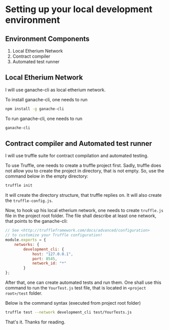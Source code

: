 # Setting up your local development environment
## Environment Components
1. Local Etherium Network
2. Contract compiler
3. Automated test runner

## Local Etherium Network
I will use ganache-cli as local etherium network.

To install ganache-cli, one needs to run 
```bash
npm install -g ganache-cli
```

To run ganache-cli, one needs to run
```bash
ganache-cli
```

## Contract compiler and Automated test runner
I will use truffle suite for contract compilation and 
automated testing.

To use Truffle, one needs to create a truffle project
first. Sadly, truffle does not allow you to create the
project in directory, that is not empty. So, use the 
command below in the empty directory:
```bash
truffle init
```

It will create the directory structure, that truffle replies
on. It will also create the `truffle-config.js`.

Now, to hook up his local etherium network, one needs to
create `truffle.js` file in the project root folder.
The file shall describe at least one network, that 
points to the ganache-cli:
```javascript
// See <http://truffleframework.com/docs/advanced/configuration>
// to customize your Truffle configuration!
module.exports = {
    networks: {
        development_cli: {
            host: "127.0.0.1",
            port: 8545,
            network_id: "*"
        }
};
```

After that, one can create automated tests and run them. 
One shall use this command to run the `YourTest.js` test
file, that is located in `<project root>/test` folder.

Below is the command syntax (executed from project root 
folder)
```bash
truffle test --network development_cli test/YourTests.js
```

That's it. Thanks for reading.